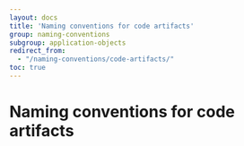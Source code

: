 ```yaml
---
layout: docs
title: 'Naming conventions for code artifacts'
group: naming-conventions
subgroup: application-objects
redirect_from:
  - "/naming-conventions/code-artifacts/"
toc: true
---
```


# Naming conventions for code artifacts


